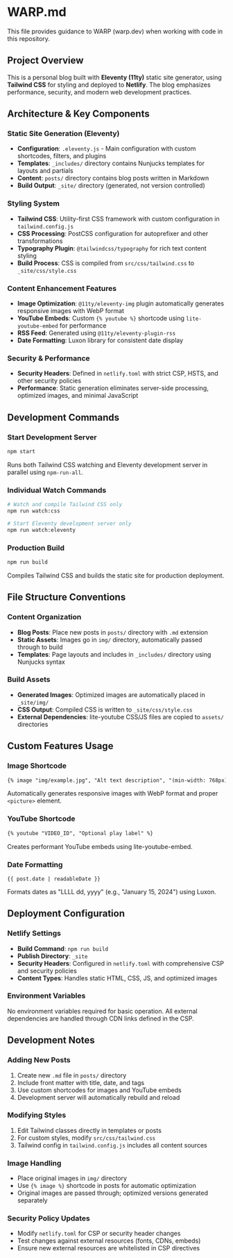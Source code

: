 # WARP.md

This file provides guidance to WARP (warp.dev) when working with code in this repository.

## Project Overview

This is a personal blog built with **Eleventy (11ty)** static site generator, using **Tailwind CSS** for styling and deployed to **Netlify**. The blog emphasizes performance, security, and modern web development practices.

## Architecture & Key Components

### Static Site Generation (Eleventy)
- **Configuration**: `.eleventy.js` - Main configuration with custom shortcodes, filters, and plugins
- **Templates**: `_includes/` directory contains Nunjucks templates for layouts and partials
- **Content**: `posts/` directory contains blog posts written in Markdown
- **Build Output**: `_site/` directory (generated, not version controlled)

### Styling System
- **Tailwind CSS**: Utility-first CSS framework with custom configuration in `tailwind.config.js`
- **CSS Processing**: PostCSS configuration for autoprefixer and other transformations
- **Typography Plugin**: `@tailwindcss/typography` for rich text content styling
- **Build Process**: CSS is compiled from `src/css/tailwind.css` to `_site/css/style.css`

### Content Enhancement Features
- **Image Optimization**: `@11ty/eleventy-img` plugin automatically generates responsive images with WebP format
- **YouTube Embeds**: Custom `{% youtube %}` shortcode using `lite-youtube-embed` for performance
- **RSS Feed**: Generated using `@11ty/eleventy-plugin-rss`
- **Date Formatting**: Luxon library for consistent date display

### Security & Performance
- **Security Headers**: Defined in `netlify.toml` with strict CSP, HSTS, and other security policies
- **Performance**: Static generation eliminates server-side processing, optimized images, and minimal JavaScript

## Development Commands

### Start Development Server
```bash
npm start
```
Runs both Tailwind CSS watching and Eleventy development server in parallel using `npm-run-all`.

### Individual Watch Commands
```bash
# Watch and compile Tailwind CSS only
npm run watch:css

# Start Eleventy development server only
npm run watch:eleventy
```

### Production Build
```bash
npm run build
```
Compiles Tailwind CSS and builds the static site for production deployment.

## File Structure Conventions

### Content Organization
- **Blog Posts**: Place new posts in `posts/` directory with `.md` extension
- **Static Assets**: Images go in `img/` directory, automatically passed through to build
- **Templates**: Page layouts and includes in `_includes/` directory using Nunjucks syntax

### Build Assets
- **Generated Images**: Optimized images are automatically placed in `_site/img/`
- **CSS Output**: Compiled CSS is written to `_site/css/style.css`
- **External Dependencies**: lite-youtube CSS/JS files are copied to `assets/` directories

## Custom Features Usage

### Image Shortcode
```markdown
{% image "img/example.jpg", "Alt text description", "(min-width: 768px) 50vw, 100vw" %}
```
Automatically generates responsive images with WebP format and proper `<picture>` element.

### YouTube Shortcode
```markdown
{% youtube "VIDEO_ID", "Optional play label" %}
```
Creates performant YouTube embeds using lite-youtube-embed.

### Date Formatting
```nunjucks
{{ post.date | readableDate }}
```
Formats dates as "LLLL dd, yyyy" (e.g., "January 15, 2024") using Luxon.

## Deployment Configuration

### Netlify Settings
- **Build Command**: `npm run build`
- **Publish Directory**: `_site`
- **Security Headers**: Configured in `netlify.toml` with comprehensive CSP and security policies
- **Content Types**: Handles static HTML, CSS, JS, and optimized images

### Environment Variables
No environment variables required for basic operation. All external dependencies are handled through CDN links defined in the CSP.

## Development Notes

### Adding New Posts
1. Create new `.md` file in `posts/` directory
2. Include front matter with title, date, and tags
3. Use custom shortcodes for images and YouTube embeds
4. Development server will automatically rebuild and reload

### Modifying Styles
1. Edit Tailwind classes directly in templates or posts
2. For custom styles, modify `src/css/tailwind.css`
3. Tailwind config in `tailwind.config.js` includes all content sources

### Image Handling
- Place original images in `img/` directory
- Use `{% image %}` shortcode in posts for automatic optimization
- Original images are passed through; optimized versions generated separately

### Security Policy Updates
- Modify `netlify.toml` for CSP or security header changes
- Test changes against external resources (fonts, CDNs, embeds)
- Ensure new external resources are whitelisted in CSP directives
